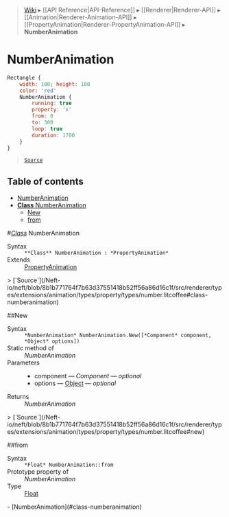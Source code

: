 > [Wiki](Home) ▸ [[API Reference|API-Reference]] ▸ [[Renderer|Renderer-API]] ▸ [[Animation|Renderer-Animation-API]] ▸ [[PropertyAnimation|Renderer-PropertyAnimation-API]] ▸ **NumberAnimation**

# NumberAnimation

```javascript
Rectangle {
    width: 100; height: 100
    color: 'red'
    NumberAnimation {
        running: true
        property: 'x'
        from: 0
        to: 300
        loop: true
        duration: 1700
    }
}
```

> [`Source`](/Neft-io/neft/blob/8b1b771764f7b63d37551418b52ff56a86d16c1f/src/renderer/types/extensions/animation/types/property/types/number.litcoffee#numberanimation)

## Table of contents
* [NumberAnimation](#numberanimation)
* [**Class** NumberAnimation](#class-numberanimation)
  * [New](#new)
  * [from](#from)

#*[Class](/Neft-io/neft/wiki/Renderer-Class-API#class-class)* NumberAnimation
<dl><dt>Syntax</dt><dd><code>&#x2A;&#x2A;Class&#x2A;&#x2A; NumberAnimation : &#x2A;PropertyAnimation&#x2A;</code></dd><dt>Extends</dt><dd><a href="/Neft-io/neft/wiki/Renderer-PropertyAnimation-API#class-propertyanimation">PropertyAnimation</a></dd></dl>
> [`Source`](/Neft-io/neft/blob/8b1b771764f7b63d37551418b52ff56a86d16c1f/src/renderer/types/extensions/animation/types/property/types/number.litcoffee#class-numberanimation)

##New
<dl><dt>Syntax</dt><dd><code>&#x2A;NumberAnimation&#x2A; NumberAnimation.New([&#x2A;Component&#x2A; component, &#x2A;Object&#x2A; options])</code></dd><dt>Static method of</dt><dd><i>NumberAnimation</i></dd><dt>Parameters</dt><dd><ul><li>component — <i>Component</i> — <i>optional</i></li><li>options — <a href="/Neft-io/neft/wiki/Utils-API#isobject">Object</a> — <i>optional</i></li></ul></dd><dt>Returns</dt><dd><i>NumberAnimation</i></dd></dl>
> [`Source`](/Neft-io/neft/blob/8b1b771764f7b63d37551418b52ff56a86d16c1f/src/renderer/types/extensions/animation/types/property/types/number.litcoffee#new)

##from
<dl><dt>Syntax</dt><dd><code>&#x2A;Float&#x2A; NumberAnimation::from</code></dd><dt>Prototype property of</dt><dd><i>NumberAnimation</i></dd><dt>Type</dt><dd><a href="/Neft-io/neft/wiki/Utils-API#isfloat">Float</a></dd></dl>
- [NumberAnimation](#class-numberanimation)

